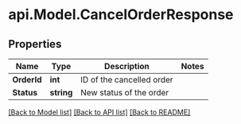 # api.Model.CancelOrderResponse

## Properties

Name | Type | Description | Notes
------------ | ------------- | ------------- | -------------
**OrderId** | **int** | ID of the cancelled order | 
**Status** | **string** | New status of the order | 

[[Back to Model list]](../README.md#documentation-for-models) [[Back to API list]](../README.md#documentation-for-api-endpoints) [[Back to README]](../README.md)

